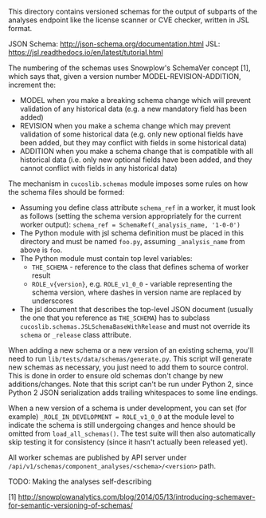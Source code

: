 This directory contains versioned schemas for the output of subparts of the analyses
endpoint like the license scanner or CVE checker, written in JSL format.

JSON Schema: http://json-schema.org/documentation.html
JSL: https://jsl.readthedocs.io/en/latest/tutorial.html

The numbering of the schemas uses Snowplow's SchemaVer concept [1], which says
that, given a version number MODEL-REVISION-ADDITION, increment the:

* MODEL when you make a breaking schema change which will prevent validation
  of any historical data (e.g. a new mandatory field has been added)
* REVISION when you make a schema change which may prevent validation of
  some historical data (e.g. only new optional fields have been added, but they
  may conflict with fields in some historical data)
* ADDITION when you make a schema change that is compatible with all
  historical data (i.e. only new optional fields have been added, and they
  cannot conflict with fields in any historical data)

The mechanism in `cucoslib.schemas` module imposes some rules on how the schema
files should be formed:
- Assuming you define class attribute `schema_ref` in a worker, it must look
  as follows (setting the schema version appropriately for the current worker
  output): `schema_ref = SchemaRef(_analysis_name, '1-0-0')`
- The Python module with jsl schema definition must be placed in this directory
  and must be named `foo.py`, assuming `_analysis_name` from above is `foo`.
- The Python module must contain top level variables:
  - `THE_SCHEMA` - reference to the class that defines schema of worker result
  - `ROLE_v{version}`, e.g. `ROLE_v1_0_0` - variable representing the schema
     version, where dashes in version name are replaced by underscores
- The jsl document that describes the top-level JSON document (usually the one
  that you reference as `THE_SCHEMA`) has to subclass
  `cucoslib.schemas.JSLSchemaBaseWithRelease` and must not override its `schema`
  or `_release` class attribute.

When adding a new schema or a new version of an existing schema, you'll need
to run `lib/tests/data/schemas/generate.py`. This script will generate new
schemas as necessary, you just need to add them to source control. This is
done in order to ensure old schemas don't change by new additions/changes.
Note that this script can't be run under Python 2, since Python 2 JSON
serialization adds trailing whitespaces to some line endings.

When a new version of a schema is under development, you can set (for example)
`_ROLE_IN_DEVELOPMENT = ROLE_v1_0_0` at the module level to indicate the schema
is still undergoing changes and hence should be omitted from
`load_all_schemas()`. The test suite will then also automatically skip testing
it for consistency (since it hasn't actually been released yet).

All worker schemas are published by API server under
`/api/v1/schemas/component_analyses/<schema>/<version>` path.

TODO: Making the analyses self-describing

[1] http://snowplowanalytics.com/blog/2014/05/13/introducing-schemaver-for-semantic-versioning-of-schemas/
